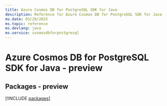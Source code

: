 ```yaml
---
title: Azure Cosmos DB for PostgreSQL SDK for Java
description: Reference for Azure Cosmos DB for PostgreSQL SDK for Java
ms.date: 03/29/2025
ms.topic: reference
ms.devlang: java
ms.service: cosmosdbforpostgresql
---
```

# Azure Cosmos DB for PostgreSQL SDK for Java - preview
## Packages - preview
[!INCLUDE [packages](cosmos-db-for-postgresql-index.md)]